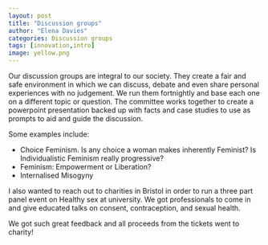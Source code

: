 ```yaml
---
layout: post
title: "Discussion groups"
author: "Elena Davies"
categories: Discussion groups 
tags: [innovation,intro]
image: yellow.png 
---
```


Our discussion groups are integral to our society. They create a fair and safe environment in which we can discuss, debate and even share personal experiences with no judgement. We run them fortnightly and base each one on a different topic or question. The committee works together to create a powerpoint presentation backed up with facts and case studies to use as prompts to aid and guide the discussion. 

Some examples include: 
- Choice Feminism. Is any choice a woman makes inherently Feminist? Is Individualistic Feminism really progressive? 
- Feminism: Empowerment or Liberation?
- Internalised Misogyny

I also wanted to reach out to charities in Bristol in order to run a three part panel event on Healthy sex at university. We got professionals to come in and give educated talks on consent, contraception, and sexual health. 

We got such great feedback and all proceeds from the tickets went to charity!